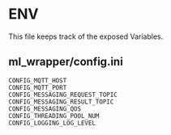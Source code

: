 # ENV
This file keeps track of the exposed Variables.
## ml_wrapper/config.ini
```
CONFIG_MQTT_HOST
CONFIG_MQTT_PORT
CONFIG_MESSAGING_REQUEST_TOPIC
CONFIG_MESSAGING_RESULT_TOPIC
CONFIG_MESSAGING_QOS
CONFIG_THREADING_POOL_NUM
CONFIG_LOGGING_LOG_LEVEL
```

